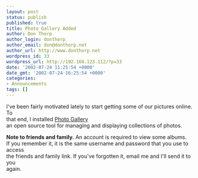 ```yaml
---
layout: post
status: publish
published: true
title: Photo Gallery Added
author: Don Thorp
author_login: donthorp
author_email: don@donthorp.net
author_url: http://www.donthorp.net
wordpress_id: 33
wordpress_url: http://192.168.123.112/?p=33
date: '2002-07-24 11:25:54 +0000'
date_gmt: '2002-07-24 16:25:54 +0000'
categories:
- Announcements
tags: []
---
```

<p>
I've been fairly motivated lately to start getting some of our pictures online. To<br />
that end, I installed <a href="http://gallery.sourceforge.net/" target="_blank">Photo Gallery</a><br />
an open source tool for managing and displaying collections of photos.</p>
<p>
<b>Note to friends and family.</b> An account is required to view some albums.<br />
If you remember it, it is the same username and password that you use to access<br />
the friends and family link. If you've forgotten it, email me and I'll send it to you<br />
again.</p>
